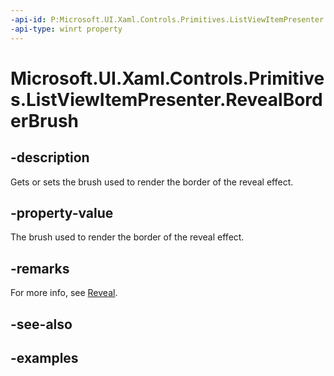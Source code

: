 ```yaml
---
-api-id: P:Microsoft.UI.Xaml.Controls.Primitives.ListViewItemPresenter.RevealBorderBrush
-api-type: winrt property
---
```


<!-- Property syntax.
public Brush RevealBorderBrush { get;  set; }
-->

# Microsoft.UI.Xaml.Controls.Primitives.ListViewItemPresenter.RevealBorderBrush

## -description

Gets or sets the brush used to render the border of the reveal effect.

## -property-value

The brush used to render the border of the reveal effect.

## -remarks

For more info, see [Reveal](/windows/uwp/style/reveal).

## -see-also

## -examples

